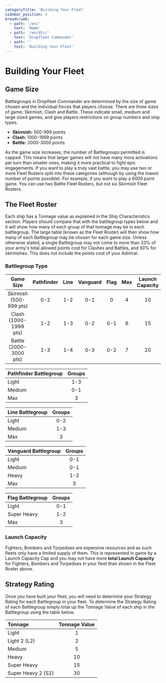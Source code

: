 ```yaml
---
categoryTitle: 'Building Your Fleet'
sidebar_position: 4
breadcrumb:
  - path: '/en/'
    text: 'Home'
  - path: '/en/dfc/'
    text: 'Dropfleet Commander'
  - path: ''
    text: 'Building Your Fleet'
---
```


# Building Your Fleet

## Game Size

Battlegroups in Dropfleet Commander are determined by the size of game chosen and the individual forces that players choose. There are three sizes of game; Skirmish, Clash and Battle. These indicate small, medium and large sized games, and give players restrictions on group numbers and ship types.

* **Skirmish:** 500-999 points
* **Clash:** 1000-1999 points
* **Battle:** 2000-3000 points

As the game size increases, the number of Battlegroups permitted is capped. This means that larger games will not have many more activations per turn than smaller ones, making it more practical to fight epic engagements. If you want to play a truly vast battle, you may use two or more Fleet Rosters split into these categories (although by using the lowest number of points possible). For example, if you want to play a 6000 point game. You can use two  Battle  Fleet Rosters, but not six  Skirmish  Fleet Rosters.

## The Fleet Roster

Each ship has a Tonnage value as explained in the Ship Characteristics section. Players should compare that with the battlegroup types below and it will show how many of each group of that tonnage may be in each battlegroup. The large table (known as the Fleet Roster) will then show how many of each Battlegroup may be chosen for each game size. Unless otherwise stated, a single Battlegroup may not come to more than 33% of your army's total allowed points cost for Clashes and Battles, and 50% for skirmishes. This does not include the points cost of your Admiral.

### Battlegroup Type

|Game Size|Pathfinder|Line|Vanguard|Flag|Max|Launch Capacity|
| :-: | :-: | :-: | :-: | :-: | :-: | :-: |
|Skirmish (500-999 pts)|0-2|1-2|0-1|0|4|10|
|Clash (1000-1999 pts)|1-2|1-3|0-2|0-1|6|15|
|Battle (2000-3000 pts)|1-3|1-4|0-3|0-2|7|20|

|Pathfinder Battlegroup|Groups|
| :- | :-: |
|Light|1-3|
|Medium|0-1|
|Max|3|

|Line Battlegroup|Groups|
| :- | :-: |
|Light|0-2|
|Medium|1-3|
|Max|3|

|Vanguard Battlegroup|Groups|
| :- | :-: |
|Light|0-1|
|Medium|0-1|
|Heavy|1-2|
|Max|3|

|Flag Battlegroup|Groups|
| :- | :-: |
|Light|0-1|
|Super Heavy|1-2|
|Max|3|

### Launch Capacity

Fighters, Bombers and Torpedoes are expensive resources and as such fleets only have a limited supply of them. This is represented in game by a Launch Capacity Cap and you may not have more **total Launch Capacity** for Fighters, Bombers and Torpedoes in your fleet than shown in the Fleet Roster above.

## Strategy Rating

Once you have built your fleet, you will need to determine your Strategy Rating for each Battlegroup in your fleet. To determine the Strategy Rating of each Battlegroup simply total up the Tonnage Value of each ship in the Battlegroup using the table below.

|Tonnage|Tonnage Value|
| :- | :-: |
|Light|1|
|Light 2 (L2)|2|
|Medium|5|
|Heavy|10|
|Super Heavy|15|
|Super Heavy 2 (S2)|30|
